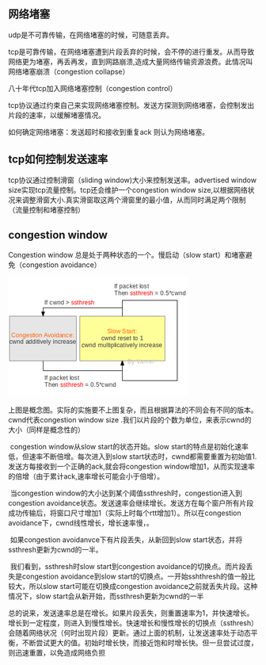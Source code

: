 ## 网络堵塞

udp是不可靠传输，在网络堵塞的时候，可随意丢弃。

tcp是可靠传输，在网络堵塞遭到片段丢弃的时候，会不停的进行重发。从而导致网络更为堵塞，再丢再发，直到网路崩溃,造成大量网络传输资源浪费。此情况叫网络堵塞崩溃（congestion collapse）

八十年代tcp加入网络堵塞控制（congestion control）

tcp协议通过约束自己来实现网络堵塞控制。发送方探测到网络堵塞，会控制发出片段的速率，以缓解堵塞情况。

如何确定网络堵塞：发送超时和接收到重复ack 则认为网络堵塞。

## tcp如何控制发送速率

tcp协议通过控制滑窗（sliding window)大小来控制发送率。advertised window size实现tcp流量控制。tcp还会维护一个congestion window size,以根据网络状况来调整滑窗大小.真实滑窗取这两个滑窗里的最小值，从而同时满足两个限制（流量控制和堵塞控制）

## congestion window

Congestion window 总是处于两种状态的一个。慢启动（slow start）和堵塞避免（congestion avoidance）

![1569326889592](image/1569326889592.png)

上图是概念图。实际的实施要不上图复杂，而且根据算法的不同会有不同的版本。cwnd代表congestion window size .我们以片段的个数为单位，来表示cwnd的大小（同样是概念性的）

​	congestion window从slow start的状态开始。slow start的特点是初始化速率低，但速率不断倍增。每次进入到slow start状态时，cwnd都需要重置为初始值1.发送方每接收到一个正确的ack,就会将congestion window增加1，从而实现速率的倍增（由于累计ack,速率增长可能会小于倍增）。

​		当congestion window的大小达到某个阈值ssthresh时，congestion进入到congestion avoidance状态。发送速率会继续增长。发送方在每个窗户所有片段成功传输后，将窗口尺寸增加1（实际上时每个rtt增加1）。所以在congestion avoidance下，cwnd线性增长，增长速率慢，。

​		如果congestion avoidanvce下有片段丢失，从新回到slow start状态，并将ssthresh更新为cwnd的一半。

​		我们看到，ssthresh时slow start到congestion avoidance的切换点。而片段丢失是congestion avoidance到slow start的切换点。一开始sshthresh的值一般比较大，所以slow start可能在切换成congestion avoidance之前就丢失片段。这种情况下，slow start会从新开始，而ssthresh更新为cwnd的一半

​		总的说来，发送速率总是在增长。如果片段丢失，则重置速率为1，并快速增长。增长到一定程度，则进入到慢性增长。快速增长和慢性增长的切换点（ssthresh）会随着网络状况（何时出现片段）更新。通过上面的机制，让发送速率处于动态平衡，不断尝试更大的值。初始时增长快，而接近饱和时增长快。但一旦尝试过度，则迅速重置，以免造成网络负担